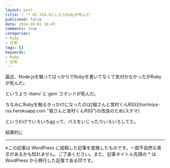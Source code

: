 ```yaml
---
layout: post
title: ! '* OS X10.9にしたらRubyが死んだ'
published: false
date: 2014-10-02 18:43
comments: true
categories:
- Ruby
- 日常
tags: []
keywords:
- Ruby
- 日常
---
```

<p>最近、Node.jsを触ってばっかりでRubyを書いてなくて気付かなかったがRubyが死んだ。</p>

<p>というより`rbenv`と`gem`コマンドが死んだ。</p>

<p>ちなみにRubyを触るきっかけになったのは[堀さんと宮村くんRSS](horimiya-rss.herokuapp.com "堀さんと宮村くんRSS")の改良のため(ステマ)</p>

<p>というわけでいろいろggって、パスをいじったりいろいろしてた。</p>

<p>結果的に</p>

---
※この記事は WordPress に投稿した記事を変換したものです。一部不自然な表示があるかも知れません。ご了承ください。また、記事タイトル先頭の * は WordPress から移行した記事である印です。
